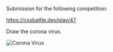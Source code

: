 Submission for the following competition:

https://cssbattle.dev/play/47 

Draw the corona virus.



![Corona Virus](https://github.com/hass123uk/musical-potato/blob/main/Corona/base.png)

